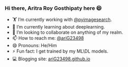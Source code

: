 ### Hi there, Aritra Roy Gosthipaty here :smile:
- 🏋️ I’m currently working with [@pyimagesearch](https://www.pyimagesearch.com/).
- 🌱 I’m currently learning about deeplearning.
- 👯 I’m looking to collaborate on anything of my realm.
- 📫 How to reach me: [@ariG23498](https://twitter.com/ariG23498)
- 😄 Pronouns: He/Him
- ⚡ Fun fact: I get trained by my ML\DL models.
- :computer: Blogging site: [ariG23498.github.io](https://ariG23498.github.io)

